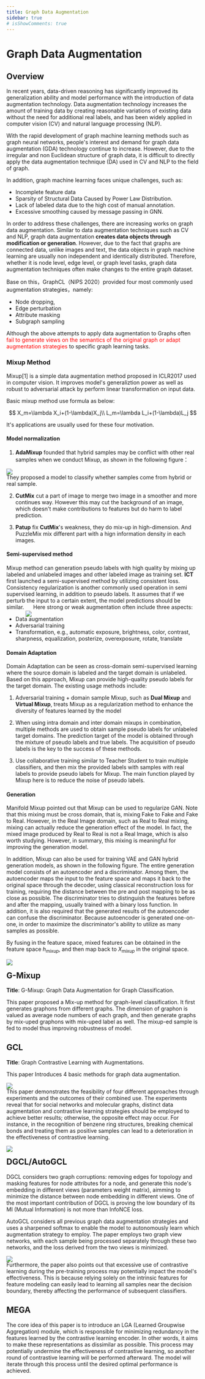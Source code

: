 ```yaml
---
title: Graph Data Augmentation
sidebar: true
# isShowComments: true
---
```

# Graph Data Augmentation
<ClientOnly>
<title-pv/>
</ClientOnly>

## Overview

In recent years, data-driven reasoning has significantly improved its generalization ability and model performance with the introduction of data augmentation technology. Data augmentation technology increases the amount of training data by creating reasonable variations of existing data without the need for additional real labels, and has been widely applied in computer vision (CV) and natural language processing (NLP).

With the rapid development of graph machine learning methods such as graph neural networks, people's interest and demand for graph data augmentation (GDA) technology continue to increase. However, due to the irregular and non Euclidean structure of graph data, it is difficult to directly apply the data augmentation technique (DA) used in CV and NLP to the field of graph.

In addition, graph machine learning faces unique challenges, such as:

* Incomplete feature data
* Sparsity of Structural Data Caused by Power Law Distribution.
* Lack of labeled data due to the high cost of manual annotation.
* Excessive smoothing caused by message passing in GNN.

In order to address these challenges, there are increasing works on graph data augmentation. Similar to data augmentation techniques such as CV and NLP, graph data augmentation **creates data objects through modification or generation**. However, due to the fact that graphs are connected data, unlike images and text, the data objects in graph machine learning are usually non independent and identically distributed. Therefore, whether it is node level, edge level, or graph level tasks, graph data augmentation techniques often make changes to the entire graph dataset.

Base on this，GraphCL（NIPS 2020）provided four most commonly used augmentation strategies，namely:
* Node dropping,
* Edge perturbation
* Attribute masking
* Subgraph sampling

Although the above attempts to apply data augmentation to Graphs often <font color="red">fail to generate views on the semantics of the original graph or adapt augmentation strategies</font>  to specific graph learning tasks.

### Mixup Method
Mixup[1] is a simple data augmentation method proposed in ICLR2017 used in computer vision. It improves model's generaliztion power as well as robust to adversarial attack by perform linear transformation on input data. 

Basic mixup method use formula as below:

$$
  X_m=\lambda X_i+(1-\lambda)X_j\\
  L_m=\lambda L_i+(1-\lambda)L_j
$$

It's applications are usually used for these four motivation.

#### Model normalization
1. **AdaMixup** founded that hybrid samples may be conflict with other real samples when we conduct Mixup, as shown in the following figure：

<img src="/img/paper-4-1.png" style="margin-bottom: -20px;">

They proposed a model to classify whether samples come from hybrid or real sample.

2. **CutMix** cut a part of image to merge two image in a smoother and more continues way. However this may cut the background of an image, which doesn't make contributions to features but do harm to label prediction.

3. **Patup** fix **CutMix**'s weakness, they do mix-up in high-dimension. And PuzzleMix mix different part with a hign information density in each images. 

#### Semi-supervised method 
Mixup method can generation pseudo labels with high quality by mixing up labeled and unlabeled images and other labeled image as training set. **ICT** first launched a semi-supervised method by utilizing consistent loss. Consistency regularization is another commonly used operation in semi supervised learning, in addition to pseudo labels. It assumes that if we perturb the input to a certain extent, the model predictions should be similar.
<img src="/img/paper-4-2.png" style="margin-bottom: -20px;">
Here strong or weak augmentation often include three aspects:
* Data augmentation
* Adversarial training
* Transformation, e.g., automatic exposure, brightness, color, contrast, sharpness, equalization, posterize, overexposure, rotate, translate

#### Domain Adaptation
Domain Adaptation can be seen as cross-domain semi-supervised learning where the source domain is labeled and the target domain is unlabeled. Based on this approach, Mixup can provide high-quality pseudo labels for the target domain. The existing usage methods include:

1. Adversarial training + domain sample Mixup, such as **Dual Mixup** and **Virtual Mixup**, treats Mixup as a regularization method to enhance the diversity of features learned by the model

2. When using intra domain and inter domain mixups in combination, multiple methods are used to obtain sample pseudo labels for unlabeled target domains. The prediction target of the model is obtained through the mixture of pseudo labels and true labels. The acquisition of pseudo labels is the key to the success of these methods. 

3. Use collaborative training similar to Teacher Student to train multiple classifiers, and then mix the provided labels with samples with real labels to provide pseudo labels for Mixup. The main function played by Mixup here is to reduce the noise of pseudo labels.

#### Generation
Manifold Mixup pointed out that Mixup can be used to regularize GAN. Note that this mixing must be cross domain, that is, mixing Fake to Fake and Fake to Real. However, in the Real Image domain, such as Real to Real mixing, mixing can actually reduce the generation effect of the model. In fact, the mixed image produced by Real to Real is not a Real Image, which is also worth studying. However, in summary, this mixing is meaningful for improving the generation model.

In addition, Mixup can also be used for training VAE and GAN hybrid generation models, as shown in the following figure. The entire generation model consists of an autoencoder and a discriminator. Among them, the autoencoder maps the input to the feature space and maps it back to the original space through the decoder, using classical reconstruction loss for training, requiring the distance between the pre and post mapping to be as close as possible. The discriminator tries to distinguish the features before and after the mapping, usually trained with a binary loss function. In addition, it is also required that the generated results of the autoencoder can confuse the discriminator. Because autoencoder is generated one-on-one, in order to maximize the discriminator's ability to utilize as many samples as possible.

By fusing in the feature space, mixed features can be obtained in the feature space $h_{mixup}$, and then map back to $X_{mixup}$ in the original space.

<img src="/img/paper-4-3.png" style="margin-bottom: -20px;">

## G-Mixup

**Title**: G-Mixup: Graph Data Augmentation for Graph Classification.

This paper proposed a Mix-up method for graph-level classification. It first generates graphons from different graphs. The dimension of graphon is valued as average node numbers of each graph, and then generate graphs by mix-uped graphons with mix-uped label as well. The mixup-ed sample is fed to model thus improving robustness of model.

## GCL

**Title**: Graph Contrastive Learning with Augmentations.

This paper Introduces 4 basic methods for graph data augmentation.

<img src="/img/gcl_type.png" style="margin-bottom: -20px;">

This paper demonstrates the feasibility of four different approaches through experiments and the outcomes of their combined use. The experiments reveal that for social networks and molecular graphs, distinct data augmentation and contrastive learning strategies should be employed to achieve better results; otherwise, the opposite effect may occur. For instance, in the recognition of benzene ring structures, breaking chemical bonds and treating them as positive samples can lead to a deterioration in the effectiveness of contrastive learning.

<img src="/img/gcl_mt.png" style="margin-bottom: -20px;">


## DGCL/AutoGCL

DGCL considers two graph corruptions: removing edges for topology and masking features for node attributes for a node, and generate this node's embedding in different views (parameters weight matrix), aimming to minimize the distance between node embedding in different views. One of the most important contribution of DGCL is proving the low boundary of its MI (Mutual Information) is not more than InfoNCE loss.

AutoGCL considers all previous graph data augmentation strategies and uses a sharpened softmax to enable the model to autonomously learn which augmentation strategy to employ. The paper employs two graph view networks, with each sample being processed separately through these two networks, and the loss derived from the two views is minimized. 

<img src="/img/autogcl.png" style="margin-bottom: -20px;">

Furthermore, the paper also points out that excessive use of contrastive learning during the pre-training process may potentially impact the model's effectiveness. This is because relying solely on the intrinsic features for feature modeling can easily lead to learning all samples near the decision boundary, thereby affecting the performance of subsequent classifiers.


## MEGA

The core idea of this paper is to introduce an LGA (Learned Groupwise Aggregation) module, which is responsible for minimizing redundancy in the features learned by the contrastive learning encoder. In other words, it aims to make these representations as dissimilar as possible. This process may potentially undermine the effectiveness of contrastive learning, so another round of contrastive learning will be performed afterward. The model will iterate through this process until the desired optimal performance is achieved.


<ClientOnly>
  <leave/>
</ClientOnly/>